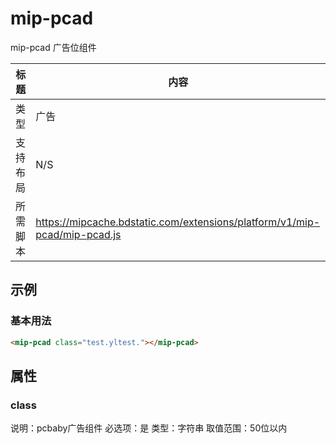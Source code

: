 # mip-pcad

mip-pcad 广告位组件

标题|内容
----|----
类型|广告
支持布局|N/S
所需脚本|https://mipcache.bdstatic.com/extensions/platform/v1/mip-pcad/mip-pcad.js
        

## 示例

### 基本用法
```html
<mip-pcad class="test.yltest."></mip-pcad>
```

## 属性

### class

说明：pcbaby广告组件
必选项：是
类型：字符串
取值范围：50位以内